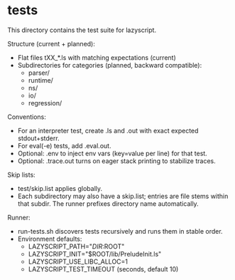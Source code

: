 # tests

This directory contains the test suite for lazyscript.

Structure (current + planned):
- Flat files tXX_*.ls with matching expectations (current)
- Subdirectories for categories (planned, backward compatible):
  - parser/
  - runtime/
  - ns/
  - io/
  - regression/

Conventions:
- For an interpreter test, create <name>.ls and <name>.out with exact expected stdout+stderr.
- For eval(-e) tests, add <name>.eval.out.
- Optional: <name>.env to inject env vars (key=value per line) for that test.
- Optional: <name>.trace.out turns on eager stack printing to stabilize traces.

Skip lists:
- test/skip.list applies globally.
- Each subdirectory may also have a skip.list; entries are file stems within that subdir. The runner prefixes directory name automatically.

Runner:
- run-tests.sh discovers tests recursively and runs them in stable order.
- Environment defaults:
  - LAZYSCRIPT_PATH="$DIR:$ROOT"
  - LAZYSCRIPT_INIT="$ROOT/lib/PreludeInit.ls"
  - LAZYSCRIPT_USE_LIBC_ALLOC=1
  - LAZYSCRIPT_TEST_TIMEOUT (seconds, default 10)
